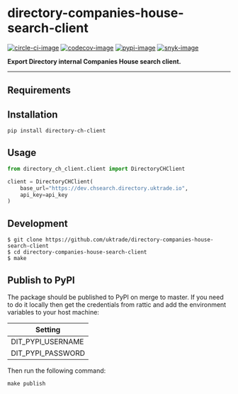 # directory-companies-house-search-client

[![circle-ci-image]][circle-ci]
[![codecov-image]][codecov]
[![pypi-image]][pypi]
[![snyk-image]][snyk]

**Export Directory internal Companies House search client.**

---

## Requirements

## Installation

```shell
pip install directory-ch-client
```

## Usage

```python
from directory_ch_client.client import DirectoryCHClient

client = DirectoryCHClient(
    base_url="https://dev.chsearch.directory.uktrade.io",
    api_key=api_key
)
```


## Development

    $ git clone https://github.com/uktrade/directory-companies-house-search-client
    $ cd directory-companies-house-search-client
    $ make


## Publish to PyPI

The package should be published to PyPI on merge to master. If you need to do it locally then get the credentials from rattic and add the environment variables to your host machine:

| Setting                     |
| --------------------------- |
| DIT_PYPI_USERNAME     |
| DIT_PYPI_PASSWORD     |


Then run the following command:

    make publish

[circle-ci-image]: https://circleci.com/gh/uktrade/directory-companies-house-search-client/tree/master.svg?style=svg
[circle-ci]: https://circleci.com/gh/uktrade/directory-companies-house-search-client/tree/master

[codecov-image]: https://codecov.io/gh/uktrade/directory-companies-house-search-client/branch/master/graph/badge.svg
[codecov]: https://codecov.io/gh/uktrade/directory-companies-house-search-client

[pypi-image]: https://badge.fury.io/py/directory-ch-client.svg
[pypi]: https://badge.fury.io/py/directory-ch-client


[snyk-image]: https://snyk.io/test/github/uktrade/directory-companies-house-search-client/badge.svg
[snyk]: https://snyk.io/test/github/uktrade/directory-companies-house-search-client
